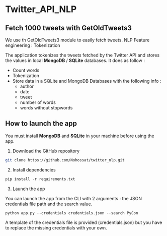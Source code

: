 # Twitter_API_NLP

## Fetch 1000 tweets with GetOldTweets3

We use th GetOldTweets3 module to easily fetch tweets.
NLP Feature engineering : Tokenization

The application tokenizes the tweets fetched by the Twitter API and stores the values in local **MongoDB** / **SQLite** databases. It does as follow :
- Count words
- Tokenization
- Store data in a SQLite and MongoDB Databases with the following info :
     *  author
     *  date
     *  tweet
     *  number of words
     *  words without stopwords

## How to launch the app

You must install **MongoDB** and **SQLite** in your machine before using the app.
1. Download the GitHub repository

```bash
git clone https://github.com/Nohossat/twitter_nlp.git
```

2. Install dependencies

```python
pip install -r requirements.txt
```

3. Launch the app

You can launch the app from the CLI with 2 arguments : the JSON credentials file path and the search value.

```python
python app.py --credentials credentials.json --search PyCon
```

A template of the credentials file is provided (credentials.json) but you have to replace the missing credentials with your own.
